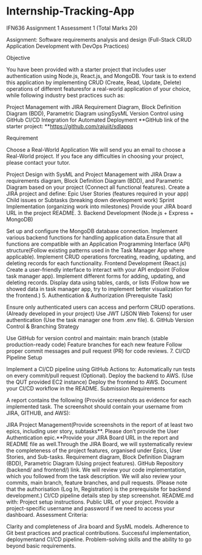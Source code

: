 # Internship-Tracking-App
IFN636 Assignment 1
Assessment 1 (Total Marks 20)

Assignment: Software requirements analysis and design (Full-Stack CRUD Application Development with DevOps Practices)

Objective

You have been provided with a starter project that includes user authentication using Node.js, React.js, and MongoDB. Your task is to extend this application by implementing CRUD (Create, Read, Update, Delete) operations of different featuresfor a real-world application of your choice, while following industry best practices such as:

Project Management with JIRA
Requirement Diagram, Block Definition Diagram (BDD), Parametric Diagram usingSysML
Version Control using GitHub
CI/CD Integration for Automated Deployment
**GitHub link of the starter project: **https://github.com/rajuiit/sdlapps

Requirement

Choose a Real-World Application
We will send you an email to choose a Real-World project. If you face any difficulties in choosing your project, please contact your tutor.

Project Design with SysML and Project Management with JIRA
Draw a requirements diagram, Block Definition Diagram (BDD), and Parametric Diagram based on your project (Connect all functional features).
Create a JIRA project and define:
Epic
User Stories (features required in your app)
Child issues or Subtasks (breaking down development work)
Sprint Implementation (organizing work into milestones)
Provide your JIRA board URL in the project README.
3. Backend Development (Node.js + Express + MongoDB)

Set up and configure the MongoDB database connection.
Implement various backend functions for handling application data.Ensure that all functions are compatible with an Application Programming Interface (API) structure(Follow existing patterns used in the Task Manager App where applicable).
Implement CRUD operations forcreating, reading, updating, and deleting records for each functionality.
Frontend Development (React.js)
Create a user-friendly interface to interact with your API endpoint (Follow task manager app).
Implement different forms for adding, updating, and deleting records.
Display data using tables, cards, or lists (Follow how we showed data in task manager app, try to implement better visualization for the frontend.)
5. Authentication & Authorization (Prerequisite Task)

Ensure only authenticated users can access and perform CRUD operations. (Already developed in your project)
Use JWT (JSON Web Tokens) for user authentication (Use the task manager one from .env file).
6. GitHub Version Control & Branching Strategy

Use GitHub for version control and maintain:
main branch (stable production-ready code)
Feature branches for each new feature
Follow proper commit messages and pull request (PR) for code reviews.
7. CI/CD Pipeline Setup

Implement a CI/CD pipeline using GitHub Actions to:
Automatically run tests on every commit/pull request (Optional).
Deploy the backend to AWS. (Use the QUT provided EC2 instance)
Deploy the frontend to AWS.
Document your CI/CD workflow in the README.
Submission Requirements

A report contains the following (Provide screenshots as evidence for each implemented task. The screenshot should contain your username from JIRA, GITHUB, and AWS):

JIRA Project Management(Provide screenshots in the report of at least two epics, including user story, subtasks**. Please don’t provide the User Authentication epic.**Provide your JIRA Board URL in the report and README file as well.Through the JIRA Board, we will systematically review the completeness of the project features, organised under Epics, User Stories, and Sub-tasks.
Requirement diagram, Block Definition Diagram (BDD), Parametric Diagram (Using project features).
GitHub Repository (backend/ and frontend/) link. We will review your code implementation, which you followed from the task description. We will also review your commits, main branch, feature branches, and pull requests. (Please note that the authorisation (Log In, Registration) is the prerequisite for backend development.)
CI/CD pipeline details step by step screenshot.
README.md with:
Project setup instructions.
Public URL of your project.
Provide a project-specific username and password if we need to access your dashboard.
Assessment Criteria:

Clarity and completeness of Jira board and SysML models.
Adherence to Git best practices and practical contributions.
Successful implementation, deploymentand CI/CD pipeline.
Problem-solving skills and the ability to go beyond basic requirements.
